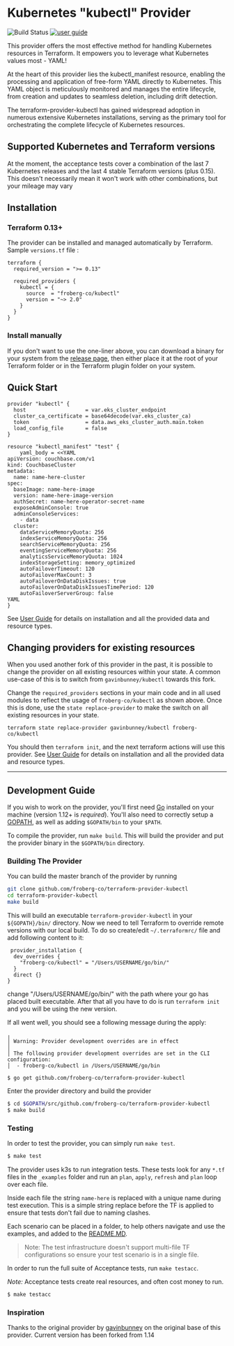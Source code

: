 # Kubernetes "kubectl" Provider 

![Build Status](https://github.com/froberg-co/terraform-provider-kubectl/actions/workflows/tests.yml/badge.svg) [![user guide](https://img.shields.io/badge/-user%20guide-blue)](https://registry.terraform.io/providers/froberg-co/kubectl)

This provider offers the most effective method for handling Kubernetes resources in Terraform. It empowers you to leverage what Kubernetes values most - YAML!

At the heart of this provider lies the kubectl_manifest resource, enabling the processing and application of free-form YAML directly to Kubernetes. This YAML object is meticulously monitored and manages the entire lifecycle, from creation and updates to seamless deletion, including drift detection.

The terraform-provider-kubectl has gained widespread adoption in numerous extensive Kubernetes installations, serving as the primary tool for orchestrating the complete lifecycle of Kubernetes resources.

## Supported Kubernetes and Terraform versions
At the moment, the acceptance tests cover a combination of the last 7 Kubernetes releases and the last 4 stable 
Terraform versions (plus 0.15). This doesn't necessarily mean it won't work with other combinations, but your mileage may vary

## Installation

### Terraform 0.13+

The provider can be installed and managed automatically by Terraform. Sample `versions.tf` file :

```hcl
terraform {
  required_version = ">= 0.13"

  required_providers {
    kubectl = {
      source  = "froberg-co/kubectl"
      version = "~> 2.0"
    }
  }
}
```

### Install manually

If you don't want to use the one-liner above, you can download a binary for your system from the [release page](https://github.com/froberg-co/terraform-provider-kubectl/releases), 
then either place it at the root of your Terraform folder or in the Terraform plugin folder on your system.

## Quick Start

```hcl
provider "kubectl" {
  host                   = var.eks_cluster_endpoint
  cluster_ca_certificate = base64decode(var.eks_cluster_ca)
  token                  = data.aws_eks_cluster_auth.main.token
  load_config_file       = false
}

resource "kubectl_manifest" "test" {
    yaml_body = <<YAML
apiVersion: couchbase.com/v1
kind: CouchbaseCluster
metadata:
  name: name-here-cluster
spec:
  baseImage: name-here-image
  version: name-here-image-version
  authSecret: name-here-operator-secret-name
  exposeAdminConsole: true
  adminConsoleServices:
    - data
  cluster:
    dataServiceMemoryQuota: 256
    indexServiceMemoryQuota: 256
    searchServiceMemoryQuota: 256
    eventingServiceMemoryQuota: 256
    analyticsServiceMemoryQuota: 1024
    indexStorageSetting: memory_optimized
    autoFailoverTimeout: 120
    autoFailoverMaxCount: 3
    autoFailoverOnDataDiskIssues: true
    autoFailoverOnDataDiskIssuesTimePeriod: 120
    autoFailoverServerGroup: false
YAML
}
```

See [User Guide](https://registry.terraform.io/providers/froberg-co/kubectl/latest) for details on installation and all the provided data and resource types.

## Changing providers for existing resources

When you used another fork of this provider in the past, it is possible to change the provider on all existing resources within your state. A common use-case of this is to switch from `gavinbunney/kubectl` towards this fork.

Change the `required_providers` sections in your main code and in all used modules to reflect the usage of `froberg-co/kubectl` as shown above. Once this is done, use the `state replace-provider` to make the switch on all existing resources in your state.

```
terraform state replace-provider gavinbunney/kubectl froberg-co/kubectl
```

You should then `terraform init`, and the next terraform actions will use this provider.
See [User Guide](https://registry.terraform.io/providers/froberg-co/kubectl/latest) for details on installation and all the provided data and resource types.

---

## Development Guide

If you wish to work on the provider, you'll first need [Go](http://www.golang.org) installed on your machine (version 1.12+ is *required*).
You'll also need to correctly setup a [GOPATH](http://golang.org/doc/code.html#GOPATH), as well as adding `$GOPATH/bin` to your `$PATH`.

To compile the provider, run `make build`. This will build the provider and put the provider binary in the `$GOPATH/bin` directory.

### Building The Provider

You can build the master branch of the provider by running 
```sh
git clone github.com/froberg-co/terraform-provider-kubectl
cd terraform-provider-kubectl
make build
```
This will build an executable `terraform-provider-kubectl` in your `${GOPATH}/bin/` directory. 
Now we need to tell Terraform to override remote versions with our local build. To do so create/edit `~/.terraformrc/` file and add following content to it:
```hcl
 provider_installation {
  dev_overrides {
    "froberg-co/kubectl" = "/Users/USERNAME/go/bin/"
  }
  direct {}
}
```

change "/Users/USERNAME/go/bin/" with the path where your go has placed built executable. After that all you have to do is run 
`terraform init` and you will be using the new version. 

If all went well, you should see a following message during the apply:
```text
╷
│ Warning: Provider development overrides are in effect
│ 
│ The following provider development overrides are set in the CLI configuration:
│  - froberg-co/kubectl in /Users/USERNAME/go/bin

$ go get github.com/froberg-co/terraform-provider-kubectl
```

Enter the provider directory and build the provider

```sh
$ cd $GOPATH/src/github.com/froberg-co/terraform-provider-kubectl
$ make build
```

### Testing

In order to test the provider, you can simply run `make test`.

```sh
$ make test
```

The provider uses k3s to run integration tests. These tests look for any `*.tf` files in the `_examples` folder and run an `plan`, `apply`, `refresh` and `plan` loop over each file. 

Inside each file the string `name-here` is replaced with a unique name during test execution. This is a simple string replace before the TF is applied to ensure that tests don't fail due to naming clashes. 

Each scenario can be placed in a folder, to help others navigate and use the examples, and added to the [README.MD](./_examples/README.MD). 

> Note: The test infrastructure doesn't support multi-file TF configurations so ensure your test scenario is in a single file. 

In order to run the full suite of Acceptance tests, run `make testacc`.

*Note:* Acceptance tests create real resources, and often cost money to run.

```sh
$ make testacc
```

### Inspiration

Thanks to the original provider by [gavinbunney](https://github.com/gavinbunney/terraform-provider-kubectl) on the original base of this provider. Current version has been forked from 1.14

